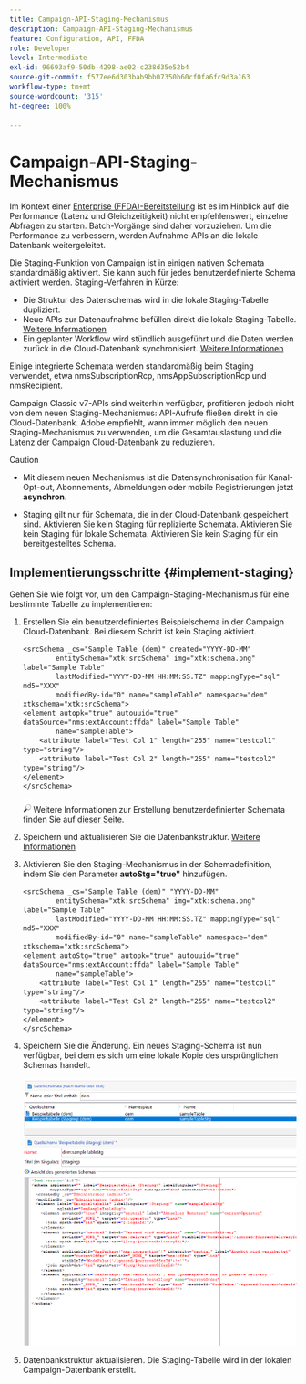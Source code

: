 ```yaml
---
title: Campaign-API-Staging-Mechanismus
description: Campaign-API-Staging-Mechanismus
feature: Configuration, API, FFDA
role: Developer
level: Intermediate
exl-id: 96693af9-50db-4298-ae02-c238d35e52b4
source-git-commit: f577ee6d303bab9bb07350b60cf0fa6fc9d3a163
workflow-type: tm+mt
source-wordcount: '315'
ht-degree: 100%

---
```


# Campaign-API-Staging-Mechanismus

Im Kontext einer [Enterprise (FFDA)-Bereitstellung](enterprise-deployment.md) ist es im Hinblick auf die Performance (Latenz und Gleichzeitigkeit) nicht empfehlenswert, einzelne Abfragen zu starten. Batch-Vorgänge sind daher vorzuziehen. Um die Performance zu verbessern, werden Aufnahme-APIs an die lokale Datenbank weitergeleitet.

Die Staging-Funktion von Campaign ist in einigen nativen Schemata standardmäßig aktiviert. Sie kann auch für jedes benutzerdefinierte Schema aktiviert werden. Staging-Verfahren in Kürze:

* Die Struktur des Datenschemas wird in die lokale Staging-Tabelle dupliziert.
* Neue APIs zur Datenaufnahme befüllen direkt die lokale Staging-Tabelle. [Weitere Informationen](new-apis.md)
* Ein geplanter Workflow wird stündlich ausgeführt und die Daten werden zurück in die Cloud-Datenbank synchronisiert. [Weitere Informationen](replication.md)

Einige integrierte Schemata werden standardmäßig beim Staging verwendet, etwa nmsSubscriptionRcp, nmsAppSubscriptionRcp und nmsRecipient.

Campaign Classic v7-APIs sind weiterhin verfügbar, profitieren jedoch nicht von dem neuen Staging-Mechanismus: API-Aufrufe fließen direkt in die Cloud-Datenbank. Adobe empfiehlt, wann immer möglich den neuen Staging-Mechanismus zu verwenden, um die Gesamtauslastung und die Latenz der Campaign Cloud-Datenbank zu reduzieren.

>[!CAUTION]
>
>* Mit diesem neuen Mechanismus ist die Datensynchronisation für Kanal-Opt-out, Abonnements, Abmeldungen oder mobile Registrierungen jetzt **asynchron**.
>
>* Staging gilt nur für Schemata, die in der Cloud-Datenbank gespeichert sind. Aktivieren Sie kein Staging für replizierte Schemata. Aktivieren Sie kein Staging für lokale Schemata. Aktivieren Sie kein Staging für ein bereitgestelltes Schema.
>

## Implementierungsschritte {#implement-staging}

Gehen Sie wie folgt vor, um den Campaign-Staging-Mechanismus für eine bestimmte Tabelle zu implementieren:

1. Erstellen Sie ein benutzerdefiniertes Beispielschema in der Campaign Cloud-Datenbank. Bei diesem Schritt ist kein Staging aktiviert.

   ```
   <srcSchema _cs="Sample Table (dem)" created="YYYY-DD-MM"
           entitySchema="xtk:srcSchema" img="xtk:schema.png" label="Sample Table"
           lastModified="YYYY-DD-MM HH:MM:SS.TZ" mappingType="sql" md5="XXX"
           modifiedBy-id="0" name="sampleTable" namespace="dem" xtkschema="xtk:srcSchema">
   <element autopk="true" autouuid="true" dataSource="nms:extAccount:ffda" label="Sample Table"
           name="sampleTable">
       <attribute label="Test Col 1" length="255" name="testcol1" type="string"/>
       <attribute label="Test Col 2" length="255" name="testcol2" type="string"/>
   </element>
   </srcSchema>
   ```

   ![](../assets/do-not-localize/glass.png) Weitere Informationen zur Erstellung benutzerdefinierter Schemata finden Sie auf [dieser Seite](../dev/create-schema.md).

1. Speichern und aktualisieren Sie die Datenbankstruktur. [Weitere Informationen](../dev/update-database-structure.md)

1. Aktivieren Sie den Staging-Mechanismus in der Schemadefinition, indem Sie den Parameter **autoStg=&quot;true&quot;** hinzufügen.

   ```
   <srcSchema _cs="Sample Table (dem)" "YYYY-DD-MM"
           entitySchema="xtk:srcSchema" img="xtk:schema.png" label="Sample Table"
           lastModified="YYYY-DD-MM HH:MM:SS.TZ" mappingType="sql" md5="XXX"
           modifiedBy-id="0" name="sampleTable" namespace="dem" xtkschema="xtk:srcSchema">
   <element autoStg="true" autopk="true" autouuid="true" dataSource="nms:extAccount:ffda" label="Sample Table"
           name="sampleTable">
       <attribute label="Test Col 1" length="255" name="testcol1" type="string"/>
       <attribute label="Test Col 2" length="255" name="testcol2" type="string"/>
   </element>
   </srcSchema>
   ```

1. Speichern Sie die Änderung. Ein neues Staging-Schema ist nun verfügbar, bei dem es sich um eine lokale Kopie des ursprünglichen Schemas handelt.

   ![](assets/staging-mechanism.png)

1. Datenbankstruktur aktualisieren. Die Staging-Tabelle wird in der lokalen Campaign-Datenbank erstellt.
